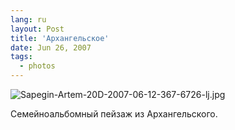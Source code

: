 ```yaml
---
lang: ru
layout: Post
title: 'Архангельское'
date: Jun 26, 2007
tags:
  - photos
---
```


![Sapegin-Artem-20D-2007-06-12-367-6726-lj.jpg](upload://Sapegin-Artem-20D-2007-06-12-367-6726-lj.jpg)

Семейноальбомный пейзаж из Архангельского.
